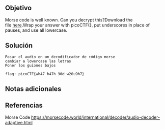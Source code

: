 ## Objetivo

Morse code is well known. Can you decrypt this?Download the file [here](https://artifacts.picoctf.net/c/79/morse_chal.wav).Wrap your answer with picoCTF{}, put underscores in place of pauses, and use all lowercase.
## Solución

```
Pasar el audio en un decodificador de código morse
cambiar a lowercase las letras
Poner los guiones bajos

flag: picoCTF{wh47_h47h_90d_w20u9h7}
```

## Notas adicionales

## Referencias

Morse Code
https://morsecode.world/international/decoder/audio-decoder-adaptive.html
